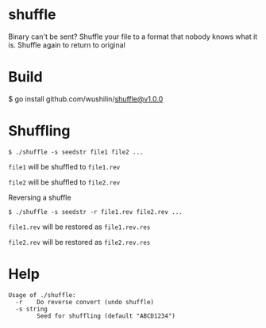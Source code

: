 # shuffle
Binary can't be sent? Shuffle your file to a format that nobody knows what it is. Shuffle again to return to original

# Build
$ go install github.com/wushilin/shuffle@v1.0.0

# Shuffling
```
$ ./shuffle -s seedstr file1 file2 ...
```
`file1` will be shuffled to `file1.rev`

`file2` will be shuffled to `file2.rev`

Reversing a shuffle
```
$ ./shuffle -s seedstr -r file1.rev file2.rev ...
```

`file1.rev` will be restored as `file1.rev.res`

`file2.rev` will be restored as `file2.rev.res`

# Help
```
Usage of ./shuffle:
  -r    Do reverse convert (undo shuffle)
  -s string
        Seed for shuffling (default "ABCD1234")
```
